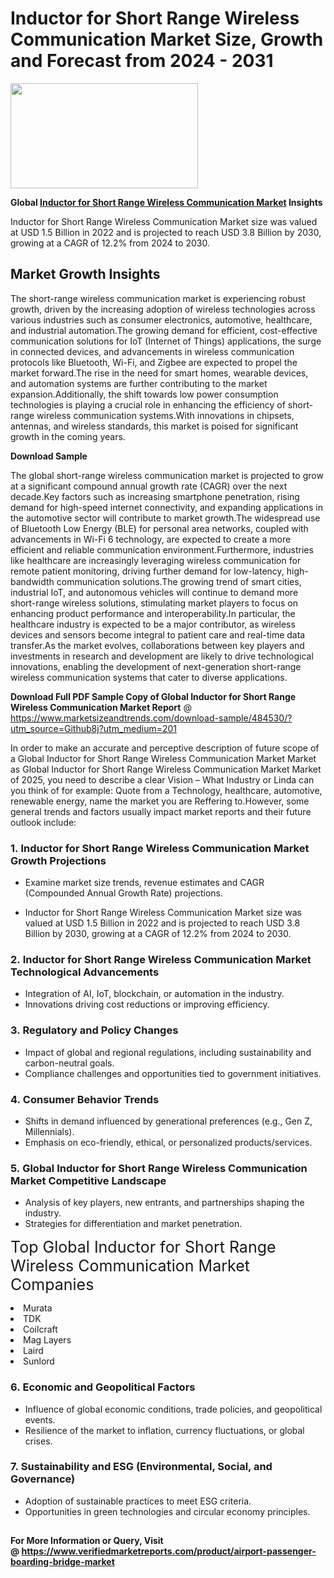 <H1>Inductor for Short Range Wireless Communication Market Size, Growth and Forecast from 2024 - 2031</H1><img class="aligncenter size-medium wp-image-584254" src="https://thirdeyenews.in/wp-content/uploads/2024/09/Global-Market-Research-300x168.jpeg" alt="" width="300" height="168" /><p><strong>Global&nbsp;<a href="https://www.marketsizeandtrends.com/download-sample/484530/?utm_source=Github8j?utm_medium=201">Inductor for Short Range Wireless Communication Market</a> Insights</strong></p><p>Inductor for Short Range Wireless Communication Market size was valued at USD 1.5 Billion in 2022 and is projected to reach USD 3.8 Billion by 2030, growing at a CAGR of 12.2% from 2024 to 2030.</p><p><h2>Market Growth Insights</h2> <p>The short-range wireless communication market is experiencing robust growth, driven by the increasing adoption of wireless technologies across various industries such as consumer electronics, automotive, healthcare, and industrial automation.The growing demand for efficient, cost-effective communication solutions for IoT (Internet of Things) applications, the surge in connected devices, and advancements in wireless communication protocols like Bluetooth, Wi-Fi, and Zigbee are expected to propel the market forward.The rise in the need for smart homes, wearable devices, and automation systems are further contributing to the market expansion.Additionally, the shift towards low power consumption technologies is playing a crucial role in enhancing the efficiency of short-range wireless communication systems.With innovations in chipsets, antennas, and wireless standards, this market is poised for significant growth in the coming years.</p> <p><strong>Download Sample</strong></p> <p>The global short-range wireless communication market is projected to grow at a significant compound annual growth rate (CAGR) over the next decade.Key factors such as increasing smartphone penetration, rising demand for high-speed internet connectivity, and expanding applications in the automotive sector will contribute to market growth.The widespread use of Bluetooth Low Energy (BLE) for personal area networks, coupled with advancements in Wi-Fi 6 technology, are expected to create a more efficient and reliable communication environment.Furthermore, industries like healthcare are increasingly leveraging wireless communication for remote patient monitoring, driving further demand for low-latency, high-bandwidth communication solutions.The growing trend of smart cities, industrial IoT, and autonomous vehicles will continue to demand more short-range wireless solutions, stimulating market players to focus on enhancing product performance and interoperability.In particular, the healthcare industry is expected to be a major contributor, as wireless devices and sensors become integral to patient care and real-time data transfer.As the market evolves, collaborations between key players and investments in research and development are likely to drive technological innovations, enabling the development of next-generation short-range wireless communication systems that cater to diverse applications.<p><span class=""><strong>Download Full PDF Sample Copy of Global Inductor for Short Range Wireless Communication Market Report</strong> @ <a href="https://www.marketsizeandtrends.com/download-sample/484530/?utm_source=Github8j?utm_medium=201" target="_blank">https://www.marketsizeandtrends.com/download-sample/484530/?utm_source=Github8j?utm_medium=201</a></span></p><p>In order to make an accurate and perceptive description of future scope of a Global&nbsp;Inductor for Short Range Wireless Communication Market Market as Global&nbsp;Inductor for Short Range Wireless Communication Market Market of 2025, you need to describe a clear Vision &ndash; What Industry or Linda can you think of for example: Quote from a Technology, healthcare, automotive, renewable energy, name the market you are Reffering to.However, some general trends and factors usually impact market reports and their future outlook include:</p><h3>1.&nbsp;<strong>Inductor for Short Range Wireless Communication Market Growth Projections</strong></h3><ul><li>Examine market size trends, revenue estimates and CAGR (Compounded Annual Growth Rate) projections.</li><li><p>Inductor for Short Range Wireless Communication Market size was valued at USD 1.5 Billion in 2022 and is projected to reach USD 3.8 Billion by 2030, growing at a CAGR of 12.2% from 2024 to 2030.</p></li></ul><h3>2.&nbsp;<strong>Inductor for Short Range Wireless Communication Market Technological Advancements</strong></h3><ul><li>Integration of AI, IoT, blockchain, or automation in the industry.</li><li>Innovations driving cost reductions or improving efficiency.</li></ul><h3>3.&nbsp;<strong>Regulatory and Policy Changes</strong></h3><ul><li>Impact of global and regional regulations, including sustainability and carbon-neutral goals.</li><li>Compliance challenges and opportunities tied to government initiatives.</li></ul><h3>4.&nbsp;<strong>Consumer Behavior Trends</strong></h3><ul><li>Shifts in demand influenced by generational preferences (e.g., Gen Z, Millennials).</li><li>Emphasis on eco-friendly, ethical, or personalized products/services.</li></ul><h3>5.&nbsp;<strong>Global Inductor for Short Range Wireless Communication Market Competitive Landscape</strong></h3><ul><li>Analysis of key players, new entrants, and partnerships shaping the industry.</li><li>Strategies for differentiation and market penetration.</li></ul><p data-pm-slice="1 1 []"><span style="color: inherit; font-family: inherit; font-size: 25px;">Top Global Inductor for Short Range Wireless Communication Market Companies</span></p><div class="" data-test-id=""><p><li>Murata</li><li> TDK</li><li> Coilcraft</li><li> Mag Layers</li><li> Laird</li><li> Sunlord</li></p></div><h3>6.&nbsp;<strong>Economic and Geopolitical Factors</strong></h3><ul><li>Influence of global economic conditions, trade policies, and geopolitical events.</li><li>Resilience of the market to inflation, currency fluctuations, or global crises.</li></ul><h3>7.&nbsp;<strong>Sustainability and ESG (Environmental, Social, and Governance)</strong></h3><ul><li>Adoption of sustainable practices to meet ESG criteria.</li><li>Opportunities in green technologies and circular economy principles.</li></ul><h2><strong style="font-size: 14px;">For More Information or Query, Visit @&nbsp;</strong><a style="background-color: #ffffff; font-size: 14px;" href="https://www.marketsizeandtrends.com/report/inductor-for-short-range-wireless-communication-market/" target="_blank">https://www.verifiedmarketreports.com/product/airport-passenger-boarding-bridge-market</a></h2>